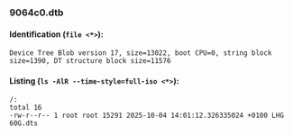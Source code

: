 ### 9064c0.dtb
#### Identification (`file <*>`):
```
Device Tree Blob version 17, size=13022, boot CPU=0, string block size=1390, DT structure block size=11576
```
#### Listing (`ls -AlR --time-style=full-iso <*>`):
```
/:
total 16
-rw-r--r-- 1 root root 15291 2025-10-04 14:01:12.326335024 +0100 LHG 60G.dts
```

